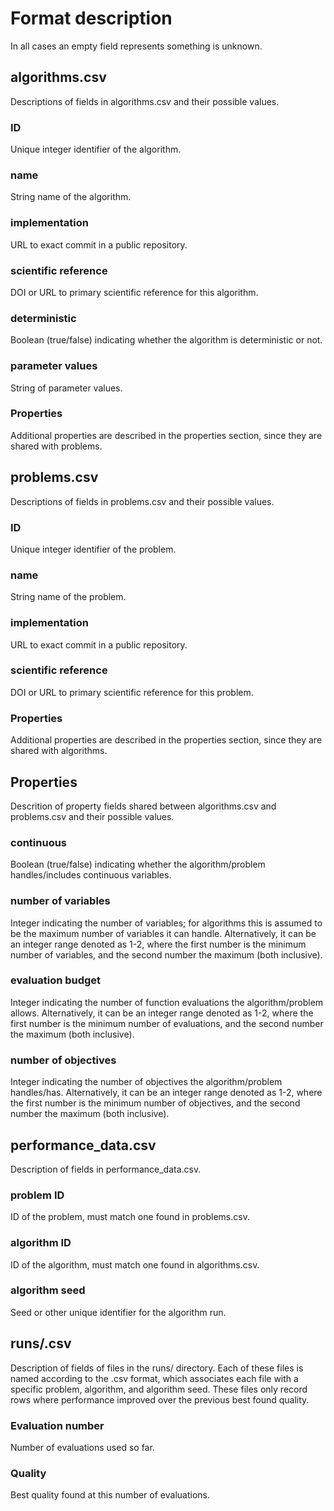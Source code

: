 # Format description
In all cases an empty field represents something is unknown.

## algorithms.csv
Descriptions of fields in algorithms.csv and their possible values.
### ID
Unique integer identifier of the algorithm.
### name
String name of the algorithm.
### implementation
URL to exact commit in a public repository.
### scientific reference
DOI or URL to primary scientific reference for this algorithm.
### deterministic
Boolean (true/false) indicating whether the algorithm is deterministic or not.
### parameter values
String of parameter values.
### Properties
Additional properties are described in the properties section, since they are shared with problems.

## problems.csv
Descriptions of fields in problems.csv and their possible values.
### ID
Unique integer identifier of the problem.
### name
String name of the problem.
### implementation
URL to exact commit in a public repository.
### scientific reference
DOI or URL to primary scientific reference for this problem.
### Properties
Additional properties are described in the properties section, since they are shared with algorithms.

## Properties
Descrition of property fields shared between algorithms.csv and problems.csv and their possible values.
### continuous
Boolean (true/false) indicating whether the algorithm/problem handles/includes continuous variables.
### number of variables
Integer indicating the number of variables; for algorithms this is assumed to be the maximum number of variables it can handle.
Alternatively, it can be an integer range denoted as 1-2, where the first number is the minimum number of variables, and the second number the maximum (both inclusive).
### evaluation budget
Integer indicating the number of function evaluations the algorithm/problem allows.
Alternatively, it can be an integer range denoted as 1-2, where the first number is the minimum number of evaluations, and the second number the maximum (both inclusive).
### number of objectives
Integer indicating the number of objectives the algorithm/problem handles/has.
Alternatively, it can be an integer range denoted as 1-2, where the first number is the minimum number of objectives, and the second number the maximum (both inclusive).

## performance_data.csv
Description of fields in performance_data.csv.
### problem ID
ID of the problem, must match one found in problems.csv.
### algorithm ID
ID of the algorithm, must match one found in algorithms.csv.
### algorithm seed
Seed or other unique identifier for the algorithm run.

## runs/<PID>_<AID>_<seed>.csv
Description of fields of files in the runs/ directory. Each of these files is named according to the <PID>_<AID>_<seed>.csv format, which associates each file with a specific problem, algorithm, and algorithm seed. These files only record rows where performance improved over the previous best found quality.
### Evaluation number
Number of evaluations used so far.
### Quality
Best quality found at this number of evaluations.
